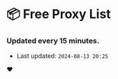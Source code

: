 # :package: Free Proxy List
### Updated every 15 minutes.

- Last updated: `2024-08-13 20:25`

:heart:
